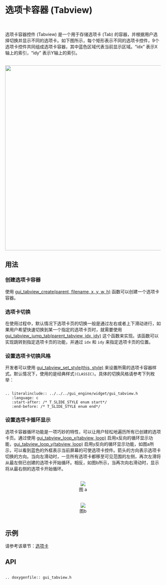 # 选项卡容器 (Tabview)
<br>

选项卡容器控件 (Tabview) 是一个用于存储选项卡 (Tab) 的容器，并根据用户选择切换并显示不同的选项卡。如下图所示，每个矩形表示不同的选项卡控件，9个选项卡控件共同组成选项卡容器，其中蓝色区域代表当前显示区域。“idx” 表示X轴上的索引，“idy” 表示Y轴上的索引。

<br>
<center><img width= "600" img src="https://foruda.gitee.com/images/1727058851305177488/b3542c64_13408154.png" /></center>

## 用法

### 创建选项卡容器

使用 [gui_tabview_create(parent, filename, x, y, w, h)](#gui_tabview_create) 函数可以创建一个选项卡容器。

### 选项卡切换

在使用过程中，默认情况下选项卡页的切换一般是通过左右或者上下滑动进行，如果用户希望快速切换到某一个指定的选项卡页时，就需要使用 [gui_tabview_jump_tab(parent_tabview, idx, idy)](#gui_tabview_jump_tab) 这个函数来实现。该函数可以实现跳转到指定选项卡页的功能，并通过 `idx` 和 `idy` 来指定选项卡页的位置。

### 设置选项卡切换风格

开发者可以使用 [gui_tabview_set_style(this, style)](#gui_tabview_set_style) 来设置所需的选项卡容器样式。默认情况下，使用的是经典样式`(CLASSIC)`。具体的切换风格请参考下列枚举：

```eval_rst

.. literalinclude:: ../../../gui_engine/widget/gui_tabview.h
   :language: c
   :start-after: /* T_SLIDE_STYLE enum start*/
   :end-before: /* T_SLIDE_STYLE enum end*/

```

### 设置选项卡循环显示

选项卡容器循环功能是一项巧妙的特性，可以让用户轻松地遍历所有已创建的选项卡页。通过使用 [gui_tabview_loop_x(tabview, loop)](#gui_tabview_loop_x) 启用x反向的循环显示功能，[gui_tabview_loop_y(tabview, loop)](#gui_tabview_loop_y) 启用y反向的循环显示功能，如图a所示，可以看到蓝色的外框表示当前屏幕的可使选项卡控件。箭头的方向表示选项卡切换的方向。当向左滑动时，一旦所有选项卡都移至可见范围的左侧，再次左滑将从最左侧已创建的选项卡开始循环。相反，如图b所示，当再次向右滑动时，显示将从最右侧的选项卡开始循环。

<br>
<center><img src="https://foruda.gitee.com/images/1707118586546869079/2d4816ec_10641540.png" /></center>
<center>图 a</center>
<br>

<br>
<center><img src="https://foruda.gitee.com/images/1707118609354334424/c6a664b2_10641540.png" /></center>
<center>图b</center>
<br>

## 示例

请参考该章节：[选项卡](./gui_tab.md)


## API


```eval_rst

.. doxygenfile:: gui_tabview.h

```

